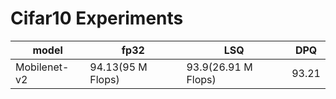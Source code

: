 # Cifar10 Experiments 

| model | fp32 | LSQ | DPQ | 
| ----- | ---- | --- | --- | 
| Mobilenet-v2 | 94.13(95 M Flops) | 93.9(26.91 M Flops) | 93.21 |
